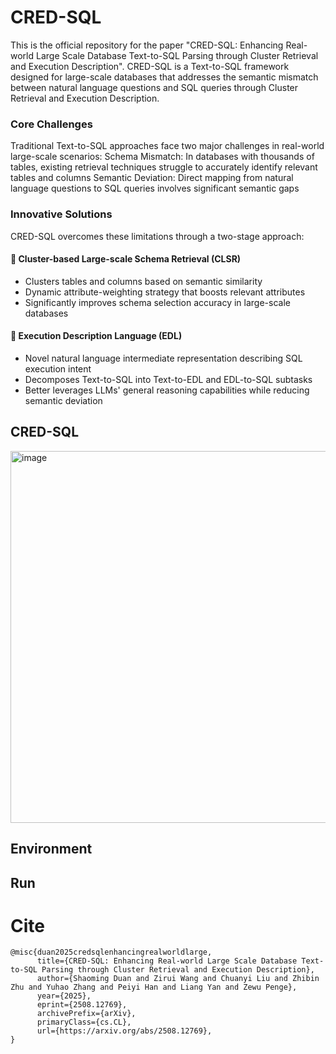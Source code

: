 # CRED-SQL
This is the official repository for the paper "CRED-SQL: Enhancing Real-world Large Scale Database Text-to-SQL Parsing through Cluster Retrieval and Execution Description". CRED-SQL is a Text-to-SQL framework designed for large-scale databases that addresses the semantic mismatch between natural language questions and SQL queries through Cluster Retrieval and Execution Description.

### Core Challenges
Traditional Text-to-SQL approaches face two major challenges in real-world large-scale scenarios:
Schema Mismatch: In databases with thousands of tables, existing retrieval techniques struggle to accurately identify relevant tables and columns
Semantic Deviation: Direct mapping from natural language questions to SQL queries involves significant semantic gaps

### Innovative Solutions
CRED-SQL overcomes these limitations through a two-stage approach:
#### 🔄 Cluster-based Large-scale Schema Retrieval (CLSR)
* Clusters tables and columns based on semantic similarity
* Dynamic attribute-weighting strategy that boosts relevant attributes
* Significantly improves schema selection accuracy in large-scale databases

#### 📝 Execution Description Language (EDL)
* Novel natural language intermediate representation describing SQL execution intent
* Decomposes Text-to-SQL into Text-to-EDL and EDL-to-SQL subtasks
* Better leverages LLMs' general reasoning capabilities while reducing semantic deviation

## CRED-SQL
<img width="1590" height="595" alt="image" src="https://github.com/user-attachments/assets/79edb5e3-df37-458c-b093-e8ff2538559e" />

## Environment

## Run


# Cite
```
@misc{duan2025credsqlenhancingrealworldlarge,
      title={CRED-SQL: Enhancing Real-world Large Scale Database Text-to-SQL Parsing through Cluster Retrieval and Execution Description}, 
      author={Shaoming Duan and Zirui Wang and Chuanyi Liu and Zhibin Zhu and Yuhao Zhang and Peiyi Han and Liang Yan and Zewu Penge},
      year={2025},
      eprint={2508.12769},
      archivePrefix={arXiv},
      primaryClass={cs.CL},
      url={https://arxiv.org/abs/2508.12769}, 
}
```
